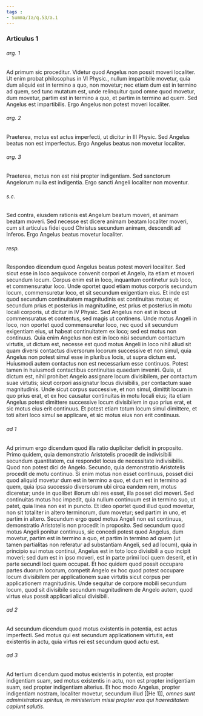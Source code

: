```yaml
---
tags : 
- Summa/Ia/q.53/a.1
---
```


### Articulus 1

###### arg. 1
Ad primum sic proceditur. Videtur quod Angelus non possit moveri localiter. Ut enim probat philosophus in VI Physic., nullum impartibile movetur, quia dum aliquid est in termino a quo, non movetur; nec etiam dum est in termino ad quem, sed tunc mutatum est, unde relinquitur quod omne quod movetur, dum movetur, partim est in termino a quo, et partim in termino ad quem. Sed Angelus est impartibilis. Ergo Angelus non potest moveri localiter.

###### arg. 2
Praeterea, motus est actus imperfecti, ut dicitur in III Physic. Sed Angelus beatus non est imperfectus. Ergo Angelus beatus non movetur localiter.

###### arg. 3
Praeterea, motus non est nisi propter indigentiam. Sed sanctorum Angelorum nulla est indigentia. Ergo sancti Angeli localiter non moventur.

###### s.c.
Sed contra, eiusdem rationis est Angelum beatum moveri, et animam beatam moveri. Sed necesse est dicere animam beatam localiter moveri, cum sit articulus fidei quod Christus secundum animam, descendit ad Inferos. Ergo Angelus beatus movetur localiter.

###### resp.
Respondeo dicendum quod Angelus beatus potest moveri localiter. Sed sicut esse in loco aequivoce convenit corpori et Angelo, ita etiam et moveri secundum locum. Corpus enim est in loco, inquantum continetur sub loco, et commensuratur loco. Unde oportet quod etiam motus corporis secundum locum, commensuretur loco, et sit secundum exigentiam eius. Et inde est quod secundum continuitatem magnitudinis est continuitas motus; et secundum prius et posterius in magnitudine, est prius et posterius in motu locali corporis, ut dicitur in IV Physic. Sed Angelus non est in loco ut commensuratus et contentus, sed magis ut continens. Unde motus Angeli in loco, non oportet quod commensuretur loco, nec quod sit secundum exigentiam eius, ut habeat continuitatem ex loco; sed est motus non continuus. Quia enim Angelus non est in loco nisi secundum contactum virtutis, ut dictum est, necesse est quod motus Angeli in loco nihil aliud sit quam diversi contactus diversorum locorum successive et non simul, quia Angelus non potest simul esse in pluribus locis, ut supra dictum est. Huiusmodi autem contactus non est necessarium esse continuos. Potest tamen in huiusmodi contactibus continuitas quaedam inveniri. Quia, ut dictum est, nihil prohibet Angelo assignare locum divisibilem, per contactum suae virtutis; sicut corpori assignatur locus divisibilis, per contactum suae magnitudinis. Unde sicut corpus successive, et non simul, dimittit locum in quo prius erat, et ex hoc causatur continuitas in motu locali eius; ita etiam Angelus potest dimittere successive locum divisibilem in quo prius erat, et sic motus eius erit continuus. Et potest etiam totum locum simul dimittere, et toti alteri loco simul se applicare, et sic motus eius non erit continuus.

###### ad 1
Ad primum ergo dicendum quod illa ratio dupliciter deficit in proposito. Primo quidem, quia demonstratio Aristotelis procedit de indivisibili secundum quantitatem, cui respondet locus de necessitate indivisibilis. Quod non potest dici de Angelo. Secundo, quia demonstratio Aristotelis procedit de motu continuo. Si enim motus non esset continuus, posset dici quod aliquid movetur dum est in termino a quo, et dum est in termino ad quem, quia ipsa successio diversorum ubi circa eandem rem, motus diceretur; unde in quolibet illorum ubi res esset, illa posset dici moveri. Sed continuitas motus hoc impedit, quia nullum continuum est in termino suo, ut patet, quia linea non est in puncto. Et ideo oportet quod illud quod movetur, non sit totaliter in altero terminorum, dum movetur; sed partim in uno, et partim in altero. Secundum ergo quod motus Angeli non est continuus, demonstratio Aristotelis non procedit in proposito. Sed secundum quod motus Angeli ponitur continuus, sic concedi potest quod Angelus, dum movetur, partim est in termino a quo, et partim in termino ad quem (ut tamen partialitas non referatur ad substantiam Angeli, sed ad locum), quia in principio sui motus continui, Angelus est in toto loco divisibili a quo incipit moveri; sed dum est in ipso moveri, est in parte primi loci quem deserit, et in parte secundi loci quem occupat. Et hoc quidem quod possit occupare partes duorum locorum, competit Angelo ex hoc quod potest occupare locum divisibilem per applicationem suae virtutis sicut corpus per applicationem magnitudinis. Unde sequitur de corpore mobili secundum locum, quod sit divisibile secundum magnitudinem de Angelo autem, quod virtus eius possit applicari alicui divisibili.

###### ad 2
Ad secundum dicendum quod motus existentis in potentia, est actus imperfecti. Sed motus qui est secundum applicationem virtutis, est existentis in actu, quia virtus rei est secundum quod actu est.

###### ad 3
Ad tertium dicendum quod motus existentis in potentia, est propter indigentiam suam, sed motus existentis in actu, non est propter indigentiam suam, sed propter indigentiam alterius. Et hoc modo Angelus, propter indigentiam nostram, localiter movetur, secundum illud [[He 1]], *omnes sunt administratorii spiritus, in ministerium missi propter eos qui haereditatem capiunt salutis*.

